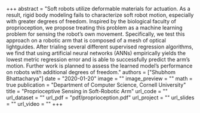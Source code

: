 +++
abstract = "Soft robots utilize deformable materials for actuation. As a result, rigid body modeling fails to characterize
soft robot motion, especially with greater degrees of freedom. Inspired by the biological faculty of proprioception, we propose
treating this problem as a machine learning problem for sensing the robot’s own movement. Specifically, we test this approach
on a robotic arm that is composed of a mesh of optical lightguides. After trialing several different supervised regression
algorithms, we find that using artificial neural networks (ANNs) empirically yields the lowest metric regression error and is able to successfully predict the arm’s motion. Further work is planned to assess the learned model’s performance on robots with additional degrees of freedom."
authors = ["Shubhom Bhattacharya"]
date = "2020-01-20"
image = ""
image_preview = ""
math = true
publication = "Department of Computer Science, Cornell University"
title = "Proprioceptive Sensing in Soft-Robotic Arm"
url_code = ""
url_dataset = ""
url_pdf = "pdf/proprioception.pdf"
url_project = ""
url_slides = ""
url_video = ""
+++
